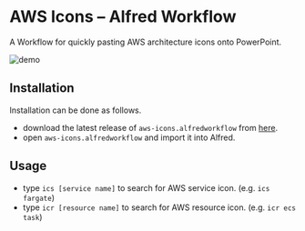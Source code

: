 # AWS Icons – Alfred Workflow

A Workflow for quickly pasting AWS architecture icons onto PowerPoint.

![demo](https://user-images.githubusercontent.com/37267851/167146325-a5dfb581-06e2-4aca-a42a-683df9ae7625.gif)

## Installation

Installation can be done as follows.

- download the latest release of `aws-icons.alfredworkflow` from [here](https://github.com/toshikwa/alfred-aws-icons/releases).
- open `aws-icons.alfredworkflow` and import it into Alfred.

## Usage

- type `ics [service name]` to search for AWS service icon. (e.g. `ics fargate`)
- type `icr [resource name]` to search for AWS resource icon. (e.g. `icr ecs task`)
